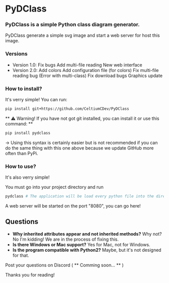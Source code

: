 # PyDClass
###  PyDClass is a simple Python class diagram generator.

PyDClass generate a simple svg image and start a web server for host this image.

### Versions
* Version 1.0: Fix bugs
               Add multi-file reading
               New web interface
* Version 2.0: Add colors
               Add configuration file (for colors)
               Fix multi-file reading bug (Error with multi-class)
               Fix download bugs
               Graphics update


### How to install?
It's verry simple! You can run:
```bash
pip install git+https://github.com/CeltiumCDev/PyDClass
```
 ** ⚠️ Warning! If you have not got git installed, you can install it or use this command: **
```bash
pip install pydclass
```
-> Using this syntax is certainly easier but is not recommended if you can do the same thing with this one above because we update GitHub more often than PyPi.

### How to use?
It's also verry simple!

You must go into your project directory and run
```bash
pydclass # The application will be load every python file into the directory and show every class in there.
```
A web server will be started on the port "8080", you can go here!

## Questions

* **Why inherited attributes appear and not inherited methods?** Why not? No I'm kidding! We are in the process of fixing this.
* **Is there Windows or Mac support?** Yes for Mac, not for Windows.
* **Is the program compatible with Python2?** Maybe, but it's not designed for that.

Post your questions on Discord ( ** Comming soon... ** )

Thanks you for reading!


